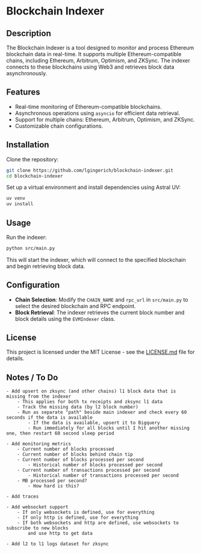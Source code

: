 # Blockchain Indexer

## Description

The Blockchain Indexer is a tool designed to monitor and process Ethereum blockchain data in real-time. It supports multiple Ethereum-compatible chains, including Ethereum, Arbitrum, Optimism, and ZKSync. The indexer connects to these blockchains using Web3 and retrieves block data asynchronously.

## Features

- Real-time monitoring of Ethereum-compatible blockchains.
- Asynchronous operations using `asyncio` for efficient data retrieval.
- Support for multiple chains: Ethereum, Arbitrum, Optimism, and ZKSync.
- Customizable chain configurations.

## Installation

Clone the repository:

```bash
git clone https://github.com/lgingerich/blockchain-indexer.git
cd blockchain-indexer
```

Set up a virtual environment and install dependencies using Astral UV:

```bash
uv venv
uv install
```

## Usage

Run the indexer:

```bash
python src/main.py
```

This will start the indexer, which will connect to the specified blockchain and begin retrieving block data.

## Configuration

- **Chain Selection**: Modify the `CHAIN_NAME` and `rpc_url` in `src/main.py` to select the desired blockchain and RPC endpoint.
- **Block Retrieval**: The indexer retrieves the current block number and block details using the `EVMIndexer` class.

## License

This project is licensed under the MIT License - see the [LICENSE.md](LICENSE.md) file for details.






## Notes / To Do

    - Add upsert on zksync (and other chains) l1 block data that is missing from the indexer
        - This applies for both tx receipts and zksync l1 data
        - Track the missing data (by l2 block number)
        - Run as separate "path" beside main indexer and check every 60 seconds if the data is available
            - If the data is available, upsert it to Bigquery
            - Run immediately for all blocks until I hit another missing one, then restart 60 second sleep period

    - Add monitoring metrics
        - Current number of blocks processed
        - Current number of blocks behind chain tip
        - Current number of blocks processed per second
            - Historical number of blocks processed per second
        - Current number of transactions processed per second
            - Historical number of transactions processed per second
        - MB processed per second?
            - How hard is this?

    - Add traces

    - Add websocket support
        - If only websockets is defined, use for everything
        - If only http is defined, use for everything
        - If both websockets and http are defined, use websockets to subscribe to new blocks
            and use http to get data

    - Add l2 to l1 logs dataset for zksync